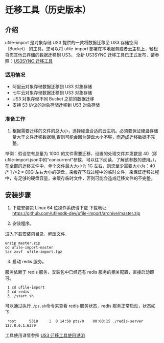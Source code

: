 

# 迁移工具（历史版本）

## 介绍
ufile-import 是对象存储 US3 提供的一款将数据迁移至 US3 存储空间（Bucket） 的工具。您可以将 ufile-import 部署在本地服务或者云主机上，轻松将您其他云存储的数据迁移到 US3。
全新 US3SYNC 迁移工具已正式发布，请参照：[US3SYNC 迁移工具](ufile/tools/tools/ufile_import)

### 适用情况

* 阿里云对象存储数据迁移到 US3 对象存储
* 七牛云对象存储数据迁移到 US3 对象存储
* US3 对象存储不同 Bucket 之前的数据迁移
* 支持 S3 协议的对象存储迁移到 US3 对象存储

### 准备工作
1. 根据需要迁移的文件的总大小，选择硬盘合适的云主机。必须要保证硬盘存储量大于文件迁移数据量,否则可能会因为硬盘大小不够，而造成迁移数据不完整。  

举例：假设您有总量为 100G 的文件需要迁移，设置的处理文件并发数是 40（即ufile-import.json中的"concurrent"参数，可以往下阅读，了解该参数的使用。），在全部的迁移文件中，单个文件最大大小为 1G 左右，则您至少需要大小为：40 /* 1 /*2 = 80G 左右大小的硬盘，来缓存下载过程中的临时文件，来保证迁移过程中，有足够的硬盘容量，来缓存临时文件，否则可能会造成迁移文件的不完整。

## 安装步骤

1. 下载安装包
Linux 64 位操作系统请下载
下载地址: https://github.com/ufilesdk-dev/ufile-import/archive/master.zip

2. 安装程序。

进入下载安装包目录，解压文件. 

    unzip master.zip 
    cd ufile-import-master  
    tar zxvf  ufile-import.tgz 

3. 启动 redis 服务。

服务依赖于 redis 服务，安装包中已经还有 redis 服务的相关配置，直接启动即可。  

     1 cd ufile-import  
     2 cd redis 
     3 ./start.sh 

可以通过执行`./ps.sh`命令来查看 redis 服务状态，redis 服务正常启动，状态如下:

     root      5318     1  0 14:50 pts/0    00:00:15 ./redis-server 127.0.0.1:6379

工具使用详情参照 [US3 迁移工具使用说明](https://github.com/ufilesdk-dev/ufile-import)
